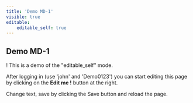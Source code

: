 ```yaml
---
title: 'Demo MD-1'
visible: true
editable:
    editable_self: true
---
```


## Demo MD-1

! This is a demo of the "editable_self" mode.

After logging in (use 'john' and 'Demo0123') you can start editing this page by clicking on the <b>Edit me !</b> button at the right.

Change text, save by clicking the Save button and reload the page.
